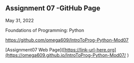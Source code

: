
## Assignment 07 -GitHub Page

May 31, 2022

Foundations of Programming: Python

https://github.com/omega609/IntroToProg-Python-Mod07

[Assignment07 Web Page]([https://link-url-here.org](https://omega609.github.io/IntroToProg-Python-Mod07/
)
